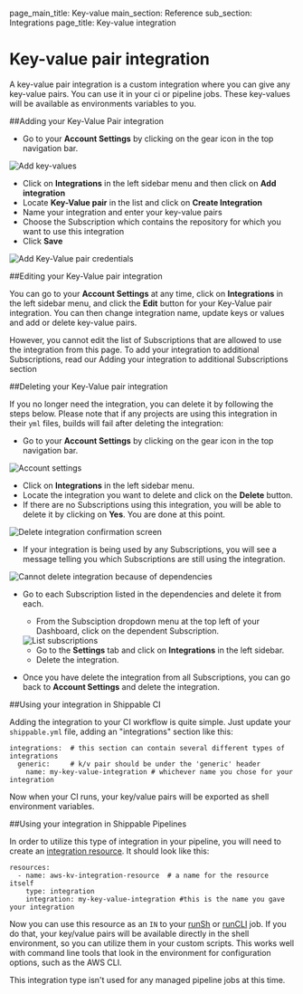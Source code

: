 page_main_title: Key-value
main_section: Reference
sub_section: Integrations
page_title: Key-value integration

# Key-value pair integration

A key-value pair integration is a custom integration where you can give any key-value pairs. You can use it in your ci or pipeline jobs. These key-values will be available as environments variables to you.

##Adding your Key-Value Pair integration

-  Go to your **Account Settings** by clicking on the gear icon in the top navigation bar.

<img src="../../images/reference/integrations/account-settings.png" alt="Add key-values">

-  Click on **Integrations** in the left sidebar menu and then click on **Add integration**
-  Locate **Key-Value pair** in the list and click on **Create Integration**
-  Name your integration and enter your key-value pairs
-  Choose the Subscription which contains the repository for which you want to use this integration
-  Click **Save**

<img src="../../images/reference/integrations/key-value-integration.png" alt="Add Key-Value pair credentials">

##Editing your Key-Value pair integration

You can go to your **Account Settings** at any time, click on **Integrations** in the left sidebar menu, and click the **Edit** button for your Key-Value pair integration. You can then change integration name,  update keys or values and add or delete key-value pairs.

However, you cannot edit the list of Subscriptions that are allowed to use the integration from this page. To add your integration to additional Subscriptions, read our Adding your integration to additional Subscriptions section

##Deleting your Key-Value pair integration

If you no longer need the integration, you can delete it by following the steps below. Please note that if any projects are using this integration in their `yml` files, builds will fail after deleting the integration:

-  Go to your **Account Settings** by clicking on the gear icon in the top navigation bar.

<img src="../../images/reference/integrations/account-settings.png" alt="Account settings">

-  Click on **Integrations** in the left sidebar menu.
- Locate the integration you want to delete and click on the **Delete** button.
- If there are no Subscriptions using this integration, you will be able to delete it by clicking on **Yes**. You are done at this point.

<img src="../../images/reference/integrations/confirm-delete-integration.png" alt="Delete integration confirmation screen">

- If your integration is being used by any Subscriptions, you will see a message telling you which Subscriptions are still using the integration.

<img src="../../images/reference/integrations/cannot-delete-integration.png" alt="Cannot delete integration because of dependencies">

- Go to each Subscription listed in the dependencies and delete it from each.
    - From the Subsciption dropdown menu at the top left of your Dashboard, click on the dependent Subscription.

    <img src="../../images/reference/integrations/list-subscriptions.png" alt="List subscriptions">

    - Go to the **Settings** tab and click on **Integrations** in the left sidebar.
    - Delete the integration.
- Once you have delete the integration from all Subscriptions, you can go back to **Account Settings** and delete the integration.

##Using your integration in Shippable CI

Adding the integration to your CI workflow is quite simple.  Just update your `shippable.yml` file, adding an "integrations" section like this:
```
integrations:  # this section can contain several different types of integrations
  generic:     # k/v pair should be under the 'generic' header
    name: my-key-value-integration # whichever name you chose for your integration
```

Now when your CI runs, your key/value pairs will be exported as shell environment variables.

##Using your integration in Shippable Pipelines

In order to utilize this type of integration in your pipeline, you will need to create an [integration resource](../reference/resource-integration).  It should look like this:

```
resources:
  - name: aws-kv-integration-resource  # a name for the resource itself
    type: integration
    integration: my-key-value-integration #this is the name you gave your integration

```

Now you can use this resource as an `IN` to your [runSh](../reference/job-runsh) or [runCLI](../reference/job-runcli) job.  If you do that, your key/value pairs will be available directly in the shell environment, so you can utilize them in your custom scripts.  This works well with command line tools that look in the environment for configuration options, such as the AWS CLI.

This integration type isn't used for any managed pipeline jobs at this time.
